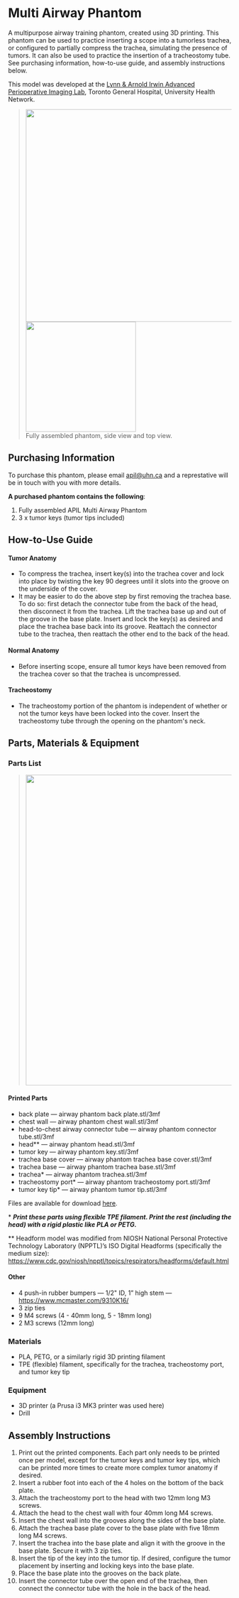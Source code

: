 # Multi Airway Phantom

A multipurpose airway training phantom, created using 3D printing. This phantom can be used to practice inserting a scope into a tumorless trachea, or configured to partially compress the trachea, simulating the presence of tumors. It can also be used to practice the insertion of a tracheostomy tube. See purchasing information, how-to-use guide, and assembly instructions below.

This model was developed at the [Lynn & Arnold Irwin Advanced Perioperative Imaging Lab](https://apil.ca/), Toronto General Hospital, University Health Network.

> <img src="https://user-images.githubusercontent.com/84343976/236012102-0868384d-9b35-4b7b-85e5-40b166a1ed67.png" width="479"><img src="https://user-images.githubusercontent.com/84343976/236012098-e67a2195-cea0-47b1-abd7-83927df35ace.png" width="248"><br>
> Fully assembled phantom, side view and top view.

## Purchasing Information

To purchase this phantom, please email <apil@uhn.ca> and a represtative will be in touch with you with more details.

**A purchased phantom contains the following**:

1. Fully assembled APIL Multi Airway Phantom
2. 3 x tumor keys (tumor tips included)

## How-to-Use Guide
#### Tumor Anatomy
* To compress the trachea, insert key(s) into the trachea cover and lock into place by twisting the key 90 degrees until it slots into the groove on the underside of the cover. 
* It may be easier to do the above step by first removing the trachea base. To do so: first detach the connector tube from the back of the head, then disconnect it from the trachea. Lift the trachea base up and out of the groove in the base plate. Insert and lock the key(s) as desired and place the trachea base back into its groove. Reattach the connector tube to the trachea, then reattach the other end to the back of the head.

#### Normal Anatomy
* Before inserting scope, ensure all tumor keys have been removed from the trachea cover so that the trachea is uncompressed.

#### Tracheostomy
* The tracheostomy portion of the phantom is independent of whether or not the tumor keys have been locked into the cover. Insert the tracheostomy tube through the opening on the phantom's neck.

## Parts, Materials & Equipment
### Parts List
> <img src="https://user-images.githubusercontent.com/84343976/232132433-dbdb490a-ee03-4830-9c5f-afeb931b940c.png" width="700">

#### Printed Parts
* back plate — airway phantom back plate.stl/3mf
* chest wall — airway phantom chest wall.stl/3mf
* head-to-chest airway connector tube — airway phantom connector tube.stl/3mf
* head** — airway phantom head.stl/3mf
* tumor key — airway phantom key.stl/3mf
* trachea base cover — airway phantom trachea base cover.stl/3mf
* trachea base — airway phantom trachea base.stl/3mf
* trachea* — airway phantom trachea.stl/3mf
* tracheostomy port* — airway phantom tracheostomy port.stl/3mf
* tumor key tip* — airway phantom tumor tip.stl/3mf

Files are available for download [here](https://github.com/tgh-apil/multi_airway_phantom/tree/main/stl%20%26%203mf%20files).

\* ***Print these parts using flexible TPE filament. Print the rest (including the head) with a rigid plastic like PLA or PETG.***

** Headform model was modified from NIOSH National Personal Protective Technology Laboratory (NPPTL)’s ISO Digital Headforms (specifically the medium size): https://www.cdc.gov/niosh/npptl/topics/respirators/headforms/default.html

#### Other
* 4 push-in rubber bumpers — 1/2" ID, 1” high stem — https://www.mcmaster.com/9310K16/
* 3 zip ties
* 9 M4 screws (4 - 40mm long, 5 - 18mm long)
* 2 M3 screws (12mm long)

### Materials
* PLA, PETG, or a similarly rigid 3D printing filament
* TPE (flexible) filament, specifically for the trachea, tracheostomy port, and tumor key tip

### Equipment
* 3D printer (a Prusa i3 MK3 printer was used here)
* Drill 

## Assembly Instructions
1. Print out the printed components. Each part only needs to be printed once per model, except for the tumor keys and tumor key tips, which can be printed more times to create more complex tumor anatomy if desired.
2. Insert a rubber foot into each of the 4 holes on the bottom of the back plate.
3. Attach the tracheostomy port to the head with two 12mm long M3 screws.
4. Attach the head to the chest wall with four 40mm long M4 screws.
5. Insert the chest wall into the grooves along the sides of the base plate.
6. Attach the trachea base plate cover to the base plate with five 18mm long M4 screws.
7. Insert the trachea into the base plate and align it with the groove in the base plate. Secure it with 3 zip ties.
8. Insert the tip of the key into the tumor tip. If desired, configure the tumor placement by inserting and locking keys into the base plate.
9. Place the base plate into the grooves on the back plate.
10. Insert the connector tube over the open end of the trachea, then connect the connector tube with the hole in the back of the head.
